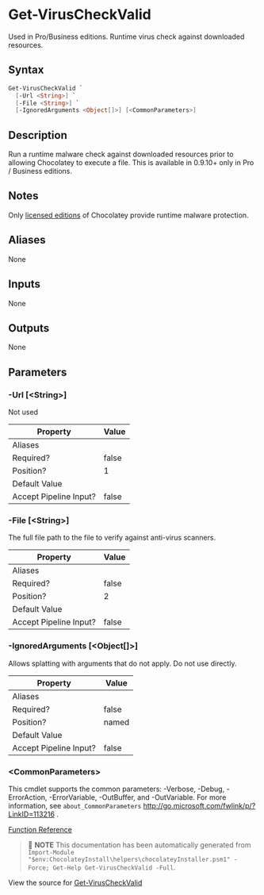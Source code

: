 ﻿---
Order: 140
xref: get-viruscheckvalid
Title: Get-VirusCheckValid
Description: Information on Get-VirusCheckValid function
RedirectFrom:
  - docs/helpers-get-virus-check-valid
  - docs/helpersgetviruscheckvalid
---

# Get-VirusCheckValid

<!-- This documentation is automatically generated from https://github.com/chocolatey/choco/blob/master/src/chocolatey.resources/helpers/functions/Get-VirusCheckValid.ps1 using https://github.com/chocolatey/choco/blob/master/GenerateDocs.ps1. Contributions are welcome at the original location(s). -->

Used in Pro/Business editions. Runtime virus check against downloaded
resources.

## Syntax

~~~powershell
Get-VirusCheckValid `
  [-Url <String>] `
  [-File <String>] `
  [-IgnoredArguments <Object[]>] [<CommonParameters>]
~~~

## Description

Run a runtime malware check against downloaded resources prior to
allowing Chocolatey to execute a file. This is available in 0.9.10+ only
in Pro / Business editions.

## Notes

Only [licensed editions](https://chocolatey.org/compare) of Chocolatey provide runtime malware protection.

## Aliases

None

## Inputs

None

## Outputs

None

## Parameters

###  -Url [&lt;String&gt;]
Not used

Property               | Value
---------------------- | -----
Aliases                | 
Required?              | false
Position?              | 1
Default Value          | 
Accept Pipeline Input? | false
 
###  -File [&lt;String&gt;]
The full file path to the file to verify against anti-virus scanners.

Property               | Value
---------------------- | -----
Aliases                | 
Required?              | false
Position?              | 2
Default Value          | 
Accept Pipeline Input? | false
 
###  -IgnoredArguments [&lt;Object[]&gt;]
Allows splatting with arguments that do not apply. Do not use directly.

Property               | Value
---------------------- | -----
Aliases                | 
Required?              | false
Position?              | named
Default Value          | 
Accept Pipeline Input? | false
 
### &lt;CommonParameters&gt;

This cmdlet supports the common parameters: -Verbose, -Debug, -ErrorAction, -ErrorVariable, -OutBuffer, and -OutVariable. For more information, see `about_CommonParameters` http://go.microsoft.com/fwlink/p/?LinkID=113216 .



[Function Reference](xref:powershell-reference)

> :memo: **NOTE** This documentation has been automatically generated from `Import-Module "$env:ChocolateyInstall\helpers\chocolateyInstaller.psm1" -Force; Get-Help Get-VirusCheckValid -Full`.

View the source for [Get-VirusCheckValid](https://github.com/chocolatey/choco/blob/master/src/chocolatey.resources/helpers/functions/Get-VirusCheckValid.ps1)
